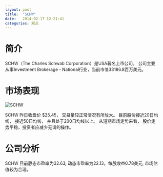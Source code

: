 ```yaml
---
layout: post
title:  "SCHW"
date:   2014-02-17 12:21:41
categories: 观点
---
```


# 简介
SCHW（The Charles Schwab Corporation）是USA著名上市公司，
公司主要从事Investment Brokerage - National行业，当前市值33186.8百万美元。

# 市场表现

![SCHW](http://finviz.com/chart.ashx?t=SCHW&ty=c&ta=1&p=d&s=l)

SCHW 昨日收盘价 $25.45，
交易量较正常情况有所放大。
目前股价接近20日均线，
接近50日均线，
并且处于200日均线以上。
从短期市场走势来看，
股价走势平稳，投资者应减少无谓的操作。

# 公司分析
SCHW 目前静态市盈率为32.63, 动态市盈率为22.13，每股收益0.78美元,
市场估值较为合理。
